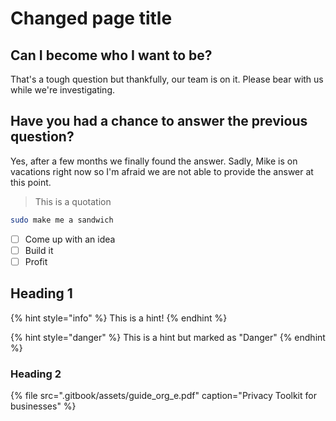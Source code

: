 # Changed page title

## Can I become who I want to be?

That's a tough question but thankfully, our team is on it. Please bear with us while we're investigating.

## Have you had a chance to answer the previous question?

Yes, after a few months we finally found the answer. Sadly, Mike is on vacations right now so I'm afraid we are not able to provide the answer at this point.

> This is a quotation

```bash
sudo make me a sandwich
```

* [ ] Come up with an idea
* [ ] Build it
* [ ] Profit

## Heading 1

{% hint style="info" %}
This is a hint!
{% endhint %}

{% hint style="danger" %}
This is a hint but marked as "Danger"
{% endhint %}

### Heading 2

{% file src=".gitbook/assets/guide\_org\_e.pdf" caption="Privacy Toolkit for businesses" %}

